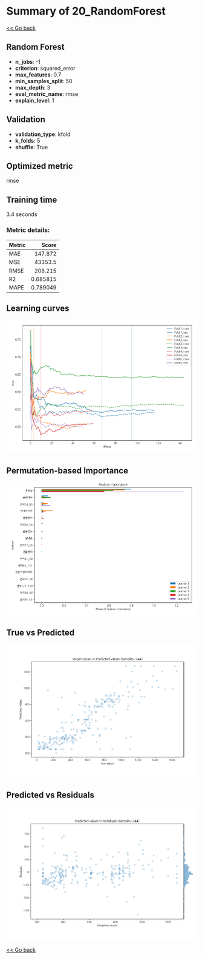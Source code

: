 # Summary of 20_RandomForest

[<< Go back](../README.md)


## Random Forest
- **n_jobs**: -1
- **criterion**: squared_error
- **max_features**: 0.7
- **min_samples_split**: 50
- **max_depth**: 3
- **eval_metric_name**: rmse
- **explain_level**: 1

## Validation
 - **validation_type**: kfold
 - **k_folds**: 5
 - **shuffle**: True

## Optimized metric
rmse

## Training time

3.4 seconds

### Metric details:
| Metric   |        Score |
|:---------|-------------:|
| MAE      |   147.872    |
| MSE      | 43353.5      |
| RMSE     |   208.215    |
| R2       |     0.685815 |
| MAPE     |     0.789049 |



## Learning curves
![Learning curves](learning_curves.png)

## Permutation-based Importance
![Permutation-based Importance](permutation_importance.png)
## True vs Predicted

![True vs Predicted](true_vs_predicted.png)


## Predicted vs Residuals

![Predicted vs Residuals](predicted_vs_residuals.png)



[<< Go back](../README.md)
